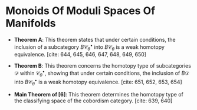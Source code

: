 # Monoids Of Moduli Spaces Of Manifolds

* **Theorem A**:  This theorem states that under certain conditions, the inclusion of a subcategory  $B\mathcal{C}_{\theta}^{\bullet}$ into $B\mathcal{C}_{\theta}$ is a weak homotopy equivalence. [cite: 644, 645, 646, 647, 648, 649, 650]
   
* **Theorem B**:  This theorem concerns the homotopy type of subcategories $\mathcal{D}$ within $\mathcal{C}_{\theta}^{\bullet}$, showing that under certain conditions, the inclusion of $B\mathcal{D}$ into $B\mathcal{C}_{\theta}^{\bullet}$ is a weak homotopy equivalence. [cite: 651, 652, 653, 654]
   
* **Main Theorem of [6]**:  This theorem determines the homotopy type of the classifying space of the cobordism category. [cite: 639, 640]


